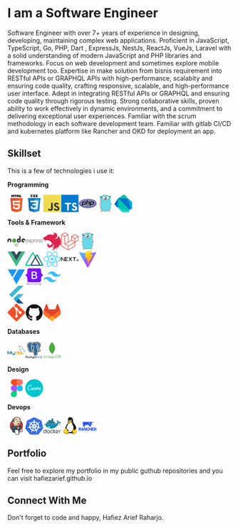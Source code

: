 # I am a Software Engineer

Software Engineer with over 7+ years of experience in designing, developing, maintaining complex web
applications. Proficient in JavaScript, TypeScript, Go, PHP, Dart , ExpressJs, NestJs, ReactJs, VueJs, Laravel
with a solid understanding of modern JavaScript and PHP libraries and frameworks. Focus on web
development and sometimes explore mobile development too. Expertise in make solution from bisnis
requirement into RESTful APIs or GRAPHQL APIs with high-performance, scalabity and ensuring code
quality, crafting responsive, scalable, and high-performance user interface. Adept in integrating RESTful
APIs or GRAPHQL and ensuring code quality through rigorous testing. Strong collaborative skills, proven
ability to work effectively in dynamic environments, and a commitment to delivering exceptional user
experiences. Familiar with the scrum methodology in each software development team. Familiar with
gitlab CI/CD and kubernetes platform like Rancher and OKD for deployment an app.

## Skillset

This is a few of technologies i use it:

**Programming**

<div style="display: flex; flex-direction: row;">
    <img src="https://raw.githubusercontent.com/devicons/devicon/master/icons/html5/html5-original-wordmark.svg" alt="HTML" width="40" height="40" />
    <img src="https://raw.githubusercontent.com/devicons/devicon/master/icons/css3/css3-original-wordmark.svg" alt="CSS" width="40" height="40" />
    <img src="https://raw.githubusercontent.com/devicons/devicon/master/icons/javascript/javascript-original.svg" alt="Js" width="40" height="40" />
    <img src="https://raw.githubusercontent.com/devicons/devicon/master/icons/typescript/typescript-original.svg" alt="Ts" width="40" height="40" />
    <img src="https://raw.githubusercontent.com/devicons/devicon/master/icons/php/php-original.svg" alt="PHP" width="40" height="40" />
    <img src="https://raw.githubusercontent.com/devicons/devicon/master/icons/go/go-original.svg" alt="GO" width="40" height="40" />
    <img src="https://raw.githubusercontent.com/devicons/devicon/master/icons/dart/dart-original.svg" alt="GO" width="40" height="40" />
</div>


**Tools & Framework**

<div style="display: flex; flex-direction: row;">
    <img src="https://raw.githubusercontent.com/devicons/devicon/master/icons/nodejs/nodejs-original-wordmark.svg" alt="Node.Js" width="40" height="40" />
    <img src="https://raw.githubusercontent.com/devicons/devicon/master/icons/express/express-original-wordmark.svg" alt="Express.Js" width="40" height="40" />
    <img src="https://raw.githubusercontent.com/devicons/devicon/master/icons/nestjs/nestjs-original.svg" alt="Nest.Js" width="40" height="40" />
    <img src="https://raw.githubusercontent.com/devicons/devicon/master/icons/laravel/laravel-original.svg" alt="Laravel" width="40" height="40" />
    <img src="https://raw.githubusercontent.com/devicons/devicon/master/icons/go/go-original.svg" alt="GO" width="40" height="40" />
</div>
<div style="display: flex; flex-direction: row;">
    <img src="https://raw.githubusercontent.com/devicons/devicon/master/icons/vuejs/vuejs-original.svg" alt="Vue.Js" width="40" height="40" />
    <img src="https://raw.githubusercontent.com/devicons/devicon/master/icons/nuxtjs/nuxtjs-original.svg" alt="Nuxt.Js" width="40" height="40" />
    <img src="https://raw.githubusercontent.com/devicons/devicon/master/icons/react/react-original.svg" alt="React.Js" width="40" height="40" />
    <img src="https://raw.githubusercontent.com/devicons/devicon/master/icons/nextjs/nextjs-original-wordmark.svg" alt="Next.Js" width="40" height="40" />
    <img src="https://raw.githubusercontent.com/devicons/devicon/master/icons/vitejs/vitejs-original.svg" alt="vitejs" width="40" height="40" />
</div>
<div style="display: flex; flex-direction: row;">
    <img src="https://raw.githubusercontent.com/devicons/devicon/master/icons/vuetify/vuetify-plain.svg" alt="Vuetify" width="40" height="40" />
    <img src="https://raw.githubusercontent.com/devicons/devicon/master/icons/bootstrap/bootstrap-original-wordmark.svg" alt="Bootstrap" width="40" height="40" />
    <img src="https://raw.githubusercontent.com/devicons/devicon/master/icons/tailwindcss/tailwindcss-original.svg" alt="Tailwind" width="40" height="40" />
</div>
<div style="display: flex; flex-direction: row;">
    <img src="https://raw.githubusercontent.com/devicons/devicon/master/icons/flutter/flutter-original.svg" alt="Flutter" width="40" height="40" />
</div>
<div style="display: flex; flex-direction: row;">
    <img src="https://raw.githubusercontent.com/devicons/devicon/master/icons/git/git-original.svg" alt="git" width="40" height="40" />
    <img src="https://raw.githubusercontent.com/devicons/devicon/master/icons/github/github-original.svg" alt="Github" width="40" height="40" />
    <img src="https://raw.githubusercontent.com/devicons/devicon/master/icons/gitlab/gitlab-original.svg" alt="Gitlab" width="40" height="40" />
</div>


**Databases**

<div style="display: flex; flex-direction: row;">
    <img src="https://raw.githubusercontent.com/devicons/devicon/master/icons/mysql/mysql-original-wordmark.svg" alt="MySQL" width="40" height="40" />
    <img src="https://raw.githubusercontent.com/devicons/devicon/master/icons/postgresql/postgresql-original-wordmark.svg" alt="PostgreSQL" width="40" height="40" />
    <img src="https://raw.githubusercontent.com/devicons/devicon/master/icons/mongodb/mongodb-plain-wordmark.svg" alt="mongodb" width="40" height="40" />
</div>


**Design**

<div style="display: flex; flex-direction: row;">
    <img src="https://raw.githubusercontent.com/devicons/devicon/master/icons/figma/figma-original.svg" alt="Figma" width="40" height="40" />
    <img src="https://raw.githubusercontent.com/devicons/devicon/master/icons/canva/canva-original.svg" alt="Canva" width="40" height="40" />
</div>


**Devops**

<div style="display: flex; flex-direction: row;">
    <img src="https://raw.githubusercontent.com/devicons/devicon/master/icons/jenkins/jenkins-original.svg" alt="Jenkins" width="40" height="40" />
    <img src="https://raw.githubusercontent.com/devicons/devicon/master/icons/kubernetes/kubernetes-original.svg" alt="Kubernetes" width="40" height="40" />
    <img src="https://raw.githubusercontent.com/devicons/devicon/master/icons/docker/docker-original-wordmark.svg" alt="Docker" width="40" height="40" />
    <img src="https://raw.githubusercontent.com/devicons/devicon/master/icons/linux/linux-original.svg" alt="linux" width="40" height="40" />
    <img src="https://raw.githubusercontent.com/devicons/devicon/master/icons/rancher/rancher-plain-wordmark.svg" alt="Rancher" width="40" height="40" />
</div>

## Portfolio

Feel free to explore my portfolio in my public guthub repositories and you can visit hafiezarief.github.io

## Connect With Me



Don't forget to code and happy, Hafiez Arief Raharjo.
